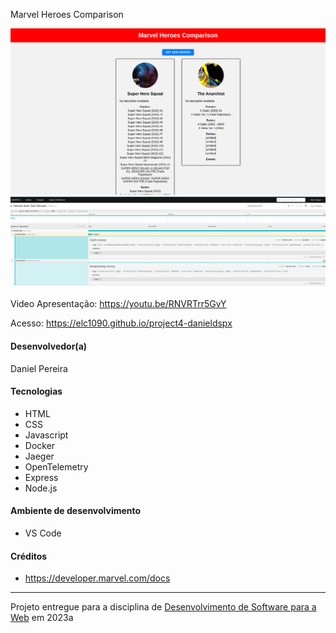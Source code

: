 Marvel Heroes Comparison

![Screenshot do projeto](./images/screenshot.png "Screenshot do projeto")
![Screenshot do projeto](./images/jaeger.png "Screenshot do projeto")

Video Apresentação:
https://youtu.be/RNVRTrr5GvY

Acesso: https://elc1090.github.io/project4-danieldspx


#### Desenvolvedor(a)
Daniel Pereira

#### Tecnologias

- HTML
- CSS
- Javascript
- Docker
- Jaeger
- OpenTelemetry
- Express
- Node.js

#### Ambiente de desenvolvimento

- VS Code

#### Créditos

- https://developer.marvel.com/docs

---
Projeto entregue para a disciplina de [Desenvolvimento de Software para a Web](http://github.com/andreainfufsm/elc1090-2023a) em 2023a
